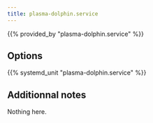 ```yaml
---
title: plasma-dolphin.service
---
```


{{% provided_by "plasma-dolphin.service" %}}

## Options

{{% systemd_unit "plasma-dolphin.service" %}}

## Additionnal notes

Nothing here.